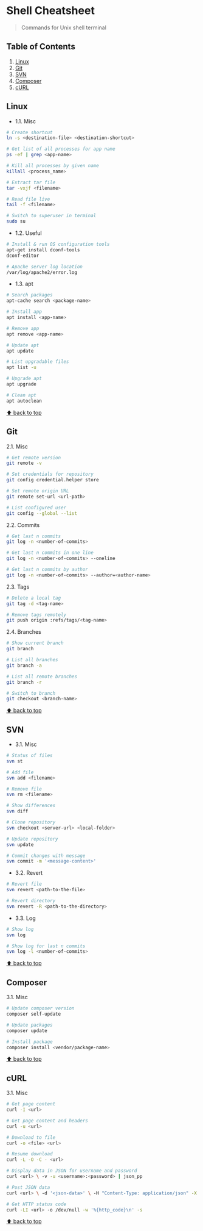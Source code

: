 # Shell Cheatsheet
> Commands for Unix shell terminal

## Table of Contents

1. [Linux](#linux)
1. [Git](#git)
1. [SVN](#svn)
1. [Composer](#composer)
1. [cURL](#curl)

## Linux

* 1.1. Misc

```bash
# Create shortcut
ln -s <destination-file> <destination-shortcut>

# Get list of all processes for app name
ps -ef | grep <app-name>

# Kill all processes by given name
killall <process_name>

# Extract tar file
tar -vxjf <filename>

# Read file live
tail -f <filename>

# Switch to superuser in terminal
sudo su
```

* 1.2. Useful

```bash
# Install & run OS configuration tools
apt-get install dconf-tools
dconf-editor

# Apache server log location
/var/log/apache2/error.log
```

* 1.3. apt

```bash
# Search packages
apt-cache search <package-name>

# Install app
apt install <app-name>

# Remove app
apt remove <app-name>

# Update apt
apt update

# List upgradable files
apt list -u

# Upgrade apt
apt upgrade

# Clean apt
apt autoclean
```

[⬆ back to top](#table-of-contents)

## Git

2.1. Misc

```bash
# Get remote version
git remote -v

# Set credentials for repository
git config credential.helper store

# Set remote origin URL
git remote set-url <url-path>

# List configured user
git config --global --list
```

2.2. Commits

```bash
# Get last n commits
git log -n <number-of-commits>

# Get last n commits in one line
git log -n <number-of-commits> --oneline

# Get last n commits by author
git log -n <number-of-commits> --author=<author-name>
```

2.3. Tags

```bash
# Delete a local tag
git tag -d <tag-name>

# Remove tags remotely
git push origin :refs/tags/<tag-name>
```

2.4. Branches

```bash
# Show current branch
git branch

# List all branches
git branch -a

# List all remote branches
git branch -r

# Switch to branch
git checkout <branch-name>
```

[⬆ back to top](#table-of-contents)

## SVN

* 3.1. Misc

```bash
# Status of files
svn st

# Add file
svn add <filename>

# Remove file
svn rm <filename>

# Show differences
svn diff

# Clone repository
svn checkout <server-url> <local-folder>

# Update repository
svn update

# Commit changes with message
svn commit -m '<message-content>'
```

* 3.2. Revert

```bash
# Revert file
svn revert <path-to-the-file>

# Revert directory
svn revert -R <path-to-the-directory>
```

* 3.3. Log

```bash
# Show log
svn log

# Show log for last n commits
svn log -l <number-of-commits>
```

[⬆ back to top](#table-of-contents)

## Composer

3.1. Misc

```bash
# Update composer version
composer self-update

# Update packages
composer update

# Install package
composer install <vendor/package-name>
```

[⬆ back to top](#table-of-contents)

## cURL

3.1. Misc

```bash
# Get page content
curl -I <url>

# Get page content and headers
curl -u <url>

# Download to file
curl -o <file> <url>

# Resume download
curl -L -O -C - <url>

# Display data in JSON for username and password
curl <url> \ -v -u <username>:<password> | json_pp

# Post JSON data
curl <url> \ -d '<json-data>' \ -H "Content-Type: application/json" -X POST \ -v -u {<username>}:{<password>}

# Get HTTP status code
curl -LI <url> -o /dev/null -w '%{http_code}\n' -s
```

[⬆ back to top](#table-of-contents)
